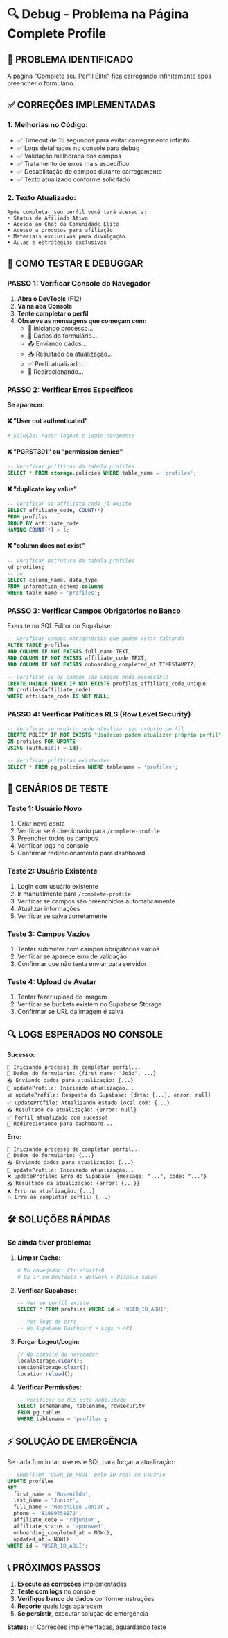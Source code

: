 # 🔍 Debug - Problema na Página Complete Profile

## 🚨 **PROBLEMA IDENTIFICADO**
A página "Complete seu Perfil Elite" fica carregando infinitamente após preencher o formulário.

## ✅ **CORREÇÕES IMPLEMENTADAS**

### 1. **Melhorias no Código:**
- ✅ Timeout de 15 segundos para evitar carregamento infinito
- ✅ Logs detalhados no console para debug
- ✅ Validação melhorada dos campos
- ✅ Tratamento de erros mais específico
- ✅ Desabilitação de campos durante carregamento
- ✅ Texto atualizado conforme solicitado

### 2. **Texto Atualizado:**
```
Após completar seu perfil você terá acesso a:
• Status de Afiliado Ativo
• Acesso ao Chat da Comunidade Elite
• Acesso a produtos para afiliação
• Materiais exclusivos para divulgação
• Aulas e estratégias exclusivas
```

## 🔧 **COMO TESTAR E DEBUGGAR**

### **PASSO 1: Verificar Console do Navegador**

1. **Abra o DevTools** (F12)
2. **Vá na aba Console**
3. **Tente completar o perfil**
4. **Observe as mensagens que começam com:**
   - 🚀 Iniciando processo...
   - 📝 Dados do formulário...
   - 📤 Enviando dados...
   - 📥 Resultado da atualização...
   - ✅ Perfil atualizado...
   - 🔄 Redirecionando...

### **PASSO 2: Verificar Erros Específicos**

**Se aparecer:**

#### ❌ **"User not authenticated"**
```bash
# Solução: Fazer logout e login novamente
```

#### ❌ **"PGRST301" ou "permission denied"**
```sql
-- Verificar políticas da tabela profiles
SELECT * FROM storage.policies WHERE table_name = 'profiles';
```

#### ❌ **"duplicate key value"**
```sql
-- Verificar se affiliate_code já existe
SELECT affiliate_code, COUNT(*) 
FROM profiles 
GROUP BY affiliate_code 
HAVING COUNT(*) > 1;
```

#### ❌ **"column does not exist"**
```sql
-- Verificar estrutura da tabela profiles
\d profiles;
-- ou
SELECT column_name, data_type 
FROM information_schema.columns 
WHERE table_name = 'profiles';
```

### **PASSO 3: Verificar Campos Obrigatórios no Banco**

Execute no SQL Editor do Supabase:

```sql
-- Verificar campos obrigatórios que podem estar faltando
ALTER TABLE profiles 
ADD COLUMN IF NOT EXISTS full_name TEXT,
ADD COLUMN IF NOT EXISTS affiliate_code TEXT,
ADD COLUMN IF NOT EXISTS onboarding_completed_at TIMESTAMPTZ;

-- Verificar se os campos são únicos onde necessário
CREATE UNIQUE INDEX IF NOT EXISTS profiles_affiliate_code_unique 
ON profiles(affiliate_code) 
WHERE affiliate_code IS NOT NULL;
```

### **PASSO 4: Verificar Políticas RLS (Row Level Security)**

```sql
-- Verificar se usuário pode atualizar seu próprio perfil
CREATE POLICY IF NOT EXISTS "Usuários podem atualizar próprio perfil" 
ON profiles FOR UPDATE 
USING (auth.uid() = id);

-- Verificar políticas existentes
SELECT * FROM pg_policies WHERE tablename = 'profiles';
```

## 🧪 **CENÁRIOS DE TESTE**

### **Teste 1: Usuário Novo**
1. Criar nova conta
2. Verificar se é direcionado para `/complete-profile`
3. Preencher todos os campos
4. Verificar logs no console
5. Confirmar redirecionamento para dashboard

### **Teste 2: Usuário Existente**
1. Login com usuário existente
2. Ir manualmente para `/complete-profile`
3. Verificar se campos são preenchidos automaticamente
4. Atualizar informações
5. Verificar se salva corretamente

### **Teste 3: Campos Vazios**
1. Tentar submeter com campos obrigatórios vazios
2. Verificar se aparece erro de validação
3. Confirmar que não tenta enviar para servidor

### **Teste 4: Upload de Avatar**
1. Tentar fazer upload de imagem
2. Verificar se buckets existem no Supabase Storage
3. Confirmar se URL da imagem é salva

## 🔍 **LOGS ESPERADOS NO CONSOLE**

**Sucesso:**
```
🚀 Iniciando processo de completar perfil...
📝 Dados do formulário: {first_name: "João", ...}
📤 Enviando dados para atualização: {...}
🔄 updateProfile: Iniciando atualização...
📊 updateProfile: Resposta do Supabase: {data: {...}, error: null}
✅ updateProfile: Atualizando estado local com: {...}
📥 Resultado da atualização: {error: null}
✅ Perfil atualizado com sucesso!
🔄 Redirecionando para dashboard...
```

**Erro:**
```
🚀 Iniciando processo de completar perfil...
📝 Dados do formulário: {...}
📤 Enviando dados para atualização: {...}
🔄 updateProfile: Iniciando atualização...
❌ updateProfile: Erro do Supabase: {message: "...", code: "..."}
📥 Resultado da atualização: {error: {...}}
❌ Erro na atualização: {...}
💥 Erro ao completar perfil: {...}
```

## 🛠️ **SOLUÇÕES RÁPIDAS**

### **Se ainda tiver problema:**

1. **Limpar Cache:**
   ```bash
   # No navegador: Ctrl+Shift+R
   # Ou ir em DevTools > Network > Disable cache
   ```

2. **Verificar Supabase:**
   ```sql
   -- Ver se perfil existe
   SELECT * FROM profiles WHERE id = 'USER_ID_AQUI';
   
   -- Ver logs de erro
   -- No Supabase Dashboard > Logs > API
   ```

3. **Forçar Logout/Login:**
   ```javascript
   // No console do navegador
   localStorage.clear();
   sessionStorage.clear();
   location.reload();
   ```

4. **Verificar Permissões:**
   ```sql
   -- Verificar se RLS está habilitado
   SELECT schemaname, tablename, rowsecurity 
   FROM pg_tables 
   WHERE tablename = 'profiles';
   ```

## ⚡ **SOLUÇÃO DE EMERGÊNCIA**

Se nada funcionar, use este SQL para forçar a atualização:

```sql
-- SUBSTITUA 'USER_ID_AQUI' pelo ID real do usuário
UPDATE profiles 
SET 
  first_name = 'Rosenildo',
  last_name = 'Junior', 
  full_name = 'Rosenildo Junior',
  phone = '81989758872',
  affiliate_code = 'rdjunior',
  affiliate_status = 'approved',
  onboarding_completed_at = NOW(),
  updated_at = NOW()
WHERE id = 'USER_ID_AQUI';
```

## 📞 **PRÓXIMOS PASSOS**

1. **Execute as correções** implementadas
2. **Teste com logs** no console
3. **Verifique banco de dados** conforme instruções
4. **Reporte** quais logs aparecem
5. **Se persistir**, executar solução de emergência

**Status:** ✅ Correções implementadas, aguardando teste 